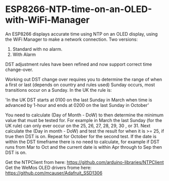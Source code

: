 # ESP8266-NTP-time-on-an-OLED-with-WiFi-Manager
An ESP8266 displays accurate time using NTP on an OLED display, using the WiFi Manager to make a network connection.
Two versions:
1. Standard with no alarm.
2. With Alarm

DST adjustment rules have been refined and now support correct time change-over.

Working out DST change over requires you to determine the range of when a first or last (depends on country and rules used) Sunday occurs, most transitions occur on a Sunday. In the UK the rule is:

'In the UK DST starts at 0100 on the last Sunday in March when time is advanced by 1-hour and ends at 0200 on the last Sunday in October'

You need to calculate (Day of Month - DoW) to then determine the minimum value that must be tested for. For example in March the last Sunday (for the UK rule) can only ever occur on the 25, 26, 27, 28, 29, 30 , or 31. Next calculate the (Day in month - DoW) and test the result for when it is >= 25, if true then DST is on. Repeat for October for the second test. If the date is within the DST timeframe there is no need to calculate, for example if DST runs from Mar to Oct and the current date is within Apr through to Sep then DST is on.

Get the NTPClient from here: https://github.com/arduino-libraries/NTPClient
Get the WeMos OLED drivers frome here: https://github.com/mcauser/Adafruit_SSD1306
